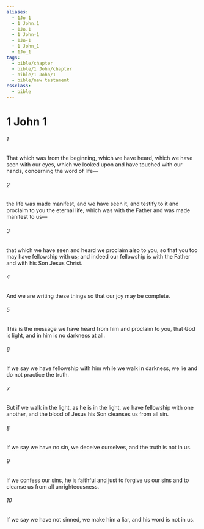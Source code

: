 ```yaml
---
aliases:
  - 1Jo 1
  - 1 John.1
  - 1Jo.1
  - 1 John-1
  - 1Jo-1
  - 1 John_1
  - 1Jo_1
tags:
  - bible/chapter
  - bible/1 John/chapter
  - bible/1 John/1
  - bible/new testament
cssclass:
  - bible
---
```


# 1 John 1

###### 1
That which was from the beginning, which we have heard, which we have seen with our eyes, which we looked upon and have touched with our hands, concerning the word of life—
###### 2
the life was made manifest, and we have seen it, and testify to it and proclaim to you the eternal life, which was with the Father and was made manifest to us—
###### 3
that which we have seen and heard we proclaim also to you, so that you too may have fellowship with us; and indeed our fellowship is with the Father and with his Son Jesus Christ.
###### 4
And we are writing these things so that our joy may be complete.
###### 5
This is the message we have heard from him and proclaim to you, that God is light, and in him is no darkness at all.
###### 6
If we say we have fellowship with him while we walk in darkness, we lie and do not practice the truth.
###### 7
But if we walk in the light, as he is in the light, we have fellowship with one another, and the blood of Jesus his Son cleanses us from all sin.
###### 8
If we say we have no sin, we deceive ourselves, and the truth is not in us.
###### 9
If we confess our sins, he is faithful and just to forgive us our sins and to cleanse us from all unrighteousness.
###### 10
If we say we have not sinned, we make him a liar, and his word is not in us.


